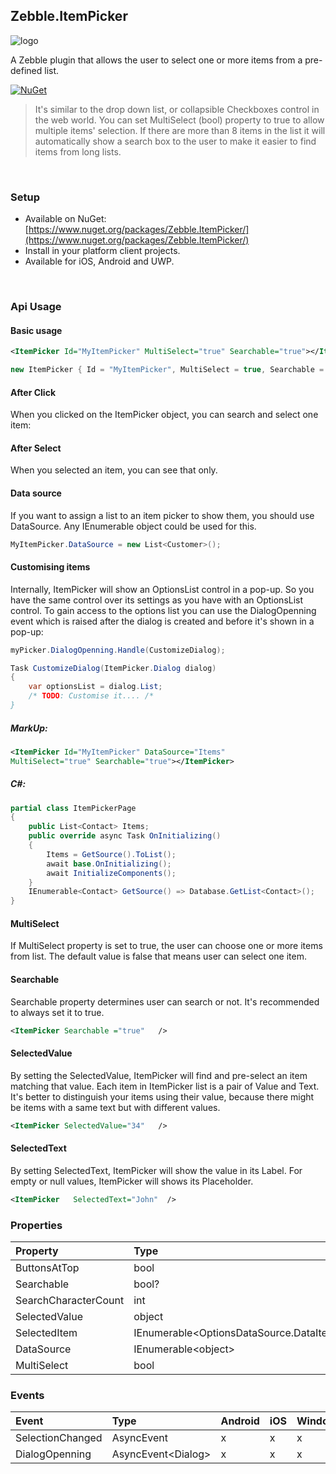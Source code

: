 ﻿[logo]: https://raw.githubusercontent.com/Geeksltd/Zebble.ItemPicker/master/icon.png "Zebble.ItemPicker"


## Zebble.ItemPicker

![logo]

A Zebble plugin that allows the user to select one or more items from a pre-defined list.


[![NuGet](https://img.shields.io/nuget/v/Zebble.ItemPicker.svg?label=NuGet)](https://www.nuget.org/packages/Zebble.ItemPicker/)

> It's similar to the drop down list, or collapsible Checkboxes control in the web world. You can set MultiSelect (bool) property to true to allow multiple items' selection.
If there are more than 8 items in the list it will automatically show a search box to the user to make it easier to find items from long lists.

<br>


### Setup
* Available on NuGet: [https://www.nuget.org/packages/Zebble.ItemPicker/](https://www.nuget.org/packages/Zebble.ItemPicker/)
* Install in your platform client projects.
* Available for iOS, Android and UWP.
<br>


### Api Usage

#### Basic usage

```xml
<ItemPicker Id="MyItemPicker" MultiSelect="true" Searchable="true"></ItemPicker>
```
```csharp
new ItemPicker { Id = "MyItemPicker", MultiSelect = true, Searchable = true };
```
#### After Click

When you clicked on the ItemPicker object, you can search and select one item:

#### After Select
When you selected an item, you can see that only.

#### Data source
If you want to assign a list to an item picker to show them, you should use DataSource. Any IEnumerable object could be used for this.
```csharp
MyItemPicker.DataSource = new List<Customer>();
```
#### Customising items
Internally, ItemPicker will show an OptionsList control in a pop-up. So you have the same control over its settings as you have with an OptionsList control. To gain access to the options list you can use the DialogOpenning event which is raised after the dialog is created and before it's shown in a pop-up:
```csharp
myPicker.DialogOpenning.Handle(CustomizeDialog);

Task CustomizeDialog(ItemPicker.Dialog dialog)
{
    var optionsList = dialog.List;
    /* TODO: Customise it.... /* 
}
```
##### MarkUp:
```xml
<ItemPicker Id="MyItemPicker" DataSource="Items"
MultiSelect="true" Searchable="true"></ItemPicker>
```
##### C#:
```csharp
partial class ItemPickerPage
{
    public List<Contact> Items;
    public override async Task OnInitializing()
    {
        Items = GetSource().ToList();
        await base.OnInitializing();
        await InitializeComponents();            
    }
    IEnumerable<Contact> GetSource() => Database.GetList<Contact>();
}
```

#### MultiSelect
If MultiSelect property is set to true, the user can choose one or more items from list. The default value is false that means user can select one item.

#### Searchable
Searchable property determines user can search or not.  It's recommended to always set it to true.
```xml
<ItemPicker Searchable ="true"   />
```
#### SelectedValue
By setting the SelectedValue, ItemPicker will find and pre-select an item matching that value. Each item in ItemPicker list is a pair of Value and Text. It's better to distinguish your items using their value, because there might be items with a same text but with different values.
```xml
<ItemPicker SelectedValue="34"   />
```
#### SelectedText
By setting SelectedText, ItemPicker will show the value in its Label. For empty or null values, ItemPicker will shows its Placeholder.
```xml
<ItemPicker   SelectedText="John"  />
```


### Properties
| Property     | Type         | Android | iOS | Windows |
| :----------- | :----------- | :------ | :-- | :------ |
| ButtonsAtTop            | bool           | x       | x   | x       |
| Searchable            | bool?           | x       | x   | x       |
| SearchCharacterCount            | int           | x       | x   | x       |
| SelectedValue            | object           | x       | x   | x       |
| SelectedItem            | IEnumerable<OptionsDataSource.DataItem&gt;           | x       | x   | x       |
| DataSource            | IEnumerable<object&gt;           | x       | x   | x       |
| MultiSelect            | bool           | x       | x   | x       |

### Events
| Event             | Type                                          | Android | iOS | Windows |
| :-----------      | :-----------                                  | :------ | :-- | :------ |
| SelectionChanged               | AsyncEvent    | x       | x   | x       |
| DialogOpenning              | AsyncEvent<Dialog&gt;    | x       | x   | x       |
